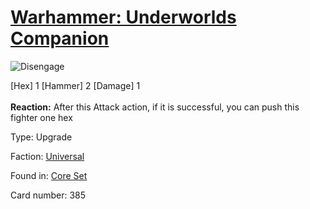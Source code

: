 # [Warhammer: Underworlds Companion](https://guidokessels.github.io/wh-underworlds)

  

![Disengage](https://warhammerunderworlds.com/wp-content/uploads/sites/6/2017/12/385_ENG-Disengage.png)

<div class="whu-weapon">[Hex] 1 [Hammer] 2 [Damage] 1</div><br /> <b>Reaction:</b> After this Attack action, if it is successful, you can push this fighter one hex

Type: Upgrade

Faction: [Universal](https://guidokessels.github.io/wh-underworlds/factions/universal)

Found in: [Core Set](https://guidokessels.github.io/wh-underworlds/locations/core-set)

Card number: 385
